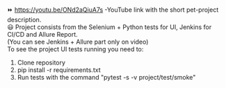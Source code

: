 
⏩  https://youtu.be/ONd2aQiuA7s -YouTube link with the short pet-project description. <br>
😃 Project consists from the Selenium + Python tests for UI, Jenkins for CI/CD and Allure Report.<br>
(You can see Jenkins + Allure part only on video) <br>
To see the project UI tests running you need to:
1. Clone repository
2. pip install -r requirements.txt
3. Run tests with the command "pytest -s -v project/test/smoke"
 